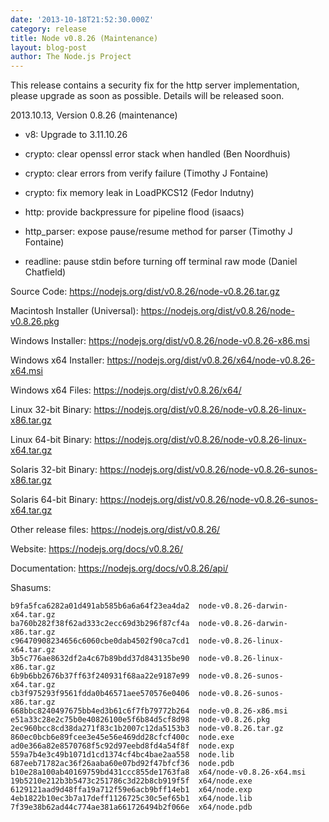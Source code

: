 ```yaml
---
date: '2013-10-18T21:52:30.000Z'
category: release
title: Node v0.8.26 (Maintenance)
layout: blog-post
author: The Node.js Project
---
```


This release contains a security fix for the http server implementation, please
upgrade as soon as possible. Details will be released soon.

2013.10.13, Version 0.8.26 (maintenance)

- v8: Upgrade to 3.11.10.26

- crypto: clear openssl error stack when handled (Ben Noordhuis)

- crypto: clear errors from verify failure (Timothy J Fontaine)

- crypto: fix memory leak in LoadPKCS12 (Fedor Indutny)

- http: provide backpressure for pipeline flood (isaacs)

- http_parser: expose pause/resume method for parser (Timothy J Fontaine)

- readline: pause stdin before turning off terminal raw mode (Daniel Chatfield)

Source Code: https://nodejs.org/dist/v0.8.26/node-v0.8.26.tar.gz

Macintosh Installer (Universal): https://nodejs.org/dist/v0.8.26/node-v0.8.26.pkg

Windows Installer: https://nodejs.org/dist/v0.8.26/node-v0.8.26-x86.msi

Windows x64 Installer: https://nodejs.org/dist/v0.8.26/x64/node-v0.8.26-x64.msi

Windows x64 Files: https://nodejs.org/dist/v0.8.26/x64/

Linux 32-bit Binary: https://nodejs.org/dist/v0.8.26/node-v0.8.26-linux-x86.tar.gz

Linux 64-bit Binary: https://nodejs.org/dist/v0.8.26/node-v0.8.26-linux-x64.tar.gz

Solaris 32-bit Binary: https://nodejs.org/dist/v0.8.26/node-v0.8.26-sunos-x86.tar.gz

Solaris 64-bit Binary: https://nodejs.org/dist/v0.8.26/node-v0.8.26-sunos-x64.tar.gz

Other release files: https://nodejs.org/dist/v0.8.26/

Website: https://nodejs.org/docs/v0.8.26/

Documentation: https://nodejs.org/docs/v0.8.26/api/

Shasums:

```
b9fa5fca6282a01d491ab585b6a6a64f23ea4da2  node-v0.8.26-darwin-x64.tar.gz
ba760b282f38f62ad333c2ecc69d3b296f87cf4a  node-v0.8.26-darwin-x86.tar.gz
c96470908234656c6060cbe0dab4502f90ca7cd1  node-v0.8.26-linux-x64.tar.gz
3b5c776ae8632df2a4c67b89bdd37d843135be90  node-v0.8.26-linux-x86.tar.gz
6b9b6bb2676b37ff63f240931f68aa22e9187e99  node-v0.8.26-sunos-x64.tar.gz
cb3f975293f9561fdda0b46571aee570576e0406  node-v0.8.26-sunos-x86.tar.gz
668bbc8240497675bb4ed3b61c6f7fb79772b264  node-v0.8.26-x86.msi
e51a33c28e2c75b0e40826100e5f6b84d5cf8d98  node-v0.8.26.pkg
2ec960bcc8cd38da271f83c1b2007c12da5153b3  node-v0.8.26.tar.gz
860ec0bcb6e89fcee3e45e56e469dd28cfcf400c  node.exe
ad0e366a82e8570768f5c92d97eebd8fd4a54f8f  node.exp
559a7b4e3c49b1071d1cd1374cf4bc4bae2aa558  node.lib
687eeb71782ac36f26aaba60e07bd92f47bfcf36  node.pdb
b10e28a100ab40169759bd431ccc855de1763fa8  x64/node-v0.8.26-x64.msi
19b5210e212b3b5473c251786c3d22b8cb919f5f  x64/node.exe
6129121aad9d48ffa19a712f59e6acb9bff14eb1  x64/node.exp
4eb1822b10ec3b7a17deff1126725c30c5ef65b1  x64/node.lib
7f39e38b62ad44c774ae381a661726494b2f066e  x64/node.pdb
```
